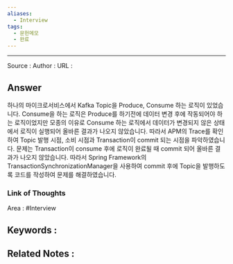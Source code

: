 ```yaml
---
aliases:
  - Interview
tags:
  - 문헌메모
  - 완료
---
```



---


Source :
Author : 
URL :

## Answer
하나의 마이크로서비스에서 Kafka Topic을 Produce, Consume 하는 로직이 있었습니다. Consume을 하는 로직은 Produce를 하기전에 데이터 변경 후에 작동되어야 하는 로직이었지만 모종의 이유로 Consume 하는 로직에서 데이터가 변경되지 않은 상태에서 로직이 실행되어 올바른 결과가 나오지 않았습니다. 따라서 APM의 Trace를 확인하여 Topic 발행 시점, 소비 시점과 Transaction이 commit 되는 시점을 파악하였습니다. 문제는 Transaction이 consume 후에 로직이 완료될 때 commit 되어 올바른 결과가 나오지 않았습니다. 따라서 Spring Framework의 TransactionSynchronizationManager을 사용하여 commit 후에 Topic을 발행하도록 코드를 작성하여 문제를 해결하였습니다.

### Link of Thoughts
Area : #Interview 

Keywords :
- 

Related Notes : 
- 